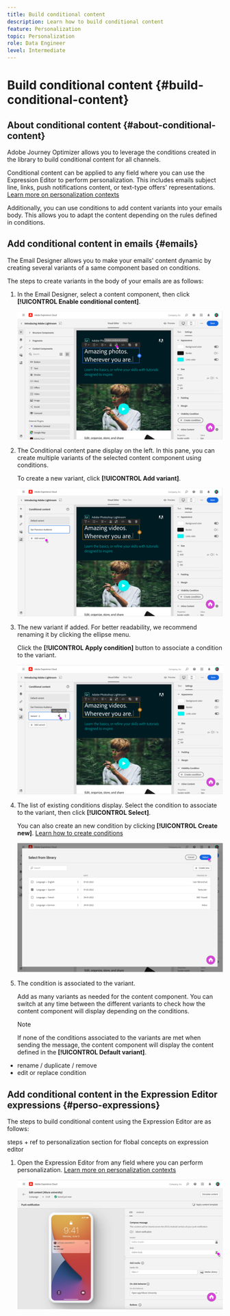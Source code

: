```yaml
---
title: Build conditional content
description: Learn how to build conditional content
feature: Personalization
topic: Personalization
role: Data Engineer
level: Intermediate
---
```


# Build conditional content {#build-conditional-content}

## About conditional content {#about-conditional-content}

Adobe Journey Optimizer allows you to leverage the conditions created in the library to build conditional content for all channels.

Conditional content can be applied to any field where you can use the Expression Editor to perform personalization. This includes emails subject line, links, push notifications content, or text-type offers' representations. [Learn more on personalization contexts](personalization-contexts.md)

Additionally, you can use conditions to add content variants into your emails body. This allows you to adapt the content depending on the rules defined in conditions.

## Add conditional content in emails {#emails}

The Email Designer allows you to make your emails' content dynamic by creating several variants of a same component based on conditions.

The steps to create variants in the body of your emails are as follows:

1. In the Email Designer, select a content component, then click **[!UICONTROL Enable conditional content]**.

    ![](assets/conditions-enable-conditional.png)

1. The Conditional content pane display on the left. In this pane, you can create multiple variants of the selected content component using conditions.
    
    To create a new variant, click **[!UICONTROL Add variant]**.

    ![](assets/conditions-add-variant.png)

1. The new variant if added. For better readability, we recommend renaming it by clicking the ellipse menu. 

    Click the **[!UICONTROL Apply condition]** button to associate a condition to the variant.

    ![](assets/conditions-apply.png)

1. The list of existing conditions display. Select the condition to associate to the variant, then click **[!UICONTROL Select]**.

    You can also create an new condition by clicking **[!UICONTROL Create new]**. [Learn how to create conditions](create-conditions.md)

    ![](assets/conditions-select.png)

1. The condition is associated to the variant.

    Add as many variants as needed for the content component. You can switch at any time between the different variants to check how the content component will display depending on the conditions.

    >[!NOTE]
    >
    >If none of the conditions associated to the variants are met when sending the message, the content component will display the content defined in the **[!UICONTROL Default variant]**.


+ rename / duplicate / remove
+ edit or replace condition


## Add conditional content in the Expression Editor expressions {#perso-expressions}

The steps to build conditional content using the Expression Editor are as follows:

steps + ref to personalization section for flobal concepts on expression editor 

1. Open the Expression Editor from any field where you can perform personalization. [Learn more on personalization contexts](personalization-contexts.md)

    ![](assets/conditions-field.png)
